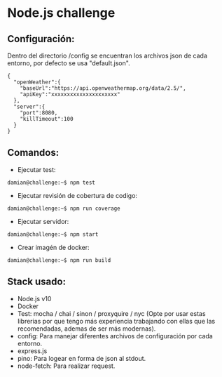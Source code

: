 # Node.js challenge

## **Configuración**:
Dentro del directorio /config se encuentran los archivos json de cada entorno, por defecto se usa "default.json".

```console
{
  "openWeather":{
    "baseUrl":"https://api.openweathermap.org/data/2.5/",
    "apiKey":"xxxxxxxxxxxxxxxxxxxxx"
  },
  "server":{
    "port":8080,
    "killTimeout":100
  }
}
```

## **Comandos**:

- Ejecutar test:
```console
damian@challenge:~$ npm test
```
- Ejecutar revisión de cobertura de codigo:
```console
damian@challenge:~$ npm run coverage
```
- Ejecutar servidor:
```console
damian@challenge:~$ npm start
```

- Crear imagén de docker:
```console
damian@challenge:~$ npm run build
```

## **Stack usado**:
- Node.js v10
- Docker
- Test: mocha / chai / sinon / proxyquire / nyc
  (Opte por usar estas librerias por que tengo más experiencia trabajando con ellas que las recomendadas, ademas de ser más modernas).
- config: Para manejar diferentes archivos de configuración por cada entorno.
- express.js
- pino: Para logear en forma de json al stdout.
- node-fetch: Para realizar request.
